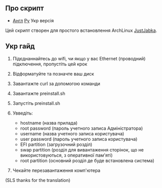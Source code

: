 ## Про скрипт

- [Англ](README.md) [Ру](ru.md) Укр версія

Цей скрипт створен для простого встановлення ArchLinux [JustJabka](https://github.com/JustJabka).

## Укр гайд
1. Підєднаннайтесь до wifi, чи якщо у вас Ethernet (проводний) підключення, пропустіть цей крок
2. Відформатуйте та позначте ваш диск
3. Завантажте curl за допомогою команди
4. Завантажте preinstall.sh

   
5. Запустіть preinstall.sh

  
6. Увведіть:
    - hostname (назва прилада)
    - root password (пароль учетного записа Адміністратора)
    - username (назва учетного записа користувача)
    - user password (пароль учетного записа користувача)
    - EFI partition (загрузочний розділ)
    - swap partition (розділ для вивантаження сторінок, що не використовуються, з оперативної пам'яті)
    - root partition (основний розділ де буде встановлена система)

7. Чекайте перезавантаження комп'ютера

(SLS thanks for the translation)
